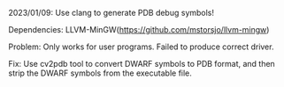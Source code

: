 2023/01/09: Use clang to generate PDB debug symbols!

Dependencies: LLVM-MinGW(https://github.com/mstorsjo/llvm-mingw)

Problem: Only works for user programs. Failed to produce correct driver.

Fix: Use cv2pdb tool to convert DWARF symbols to PDB format, and then strip the DWARF symbols from the executable file.

